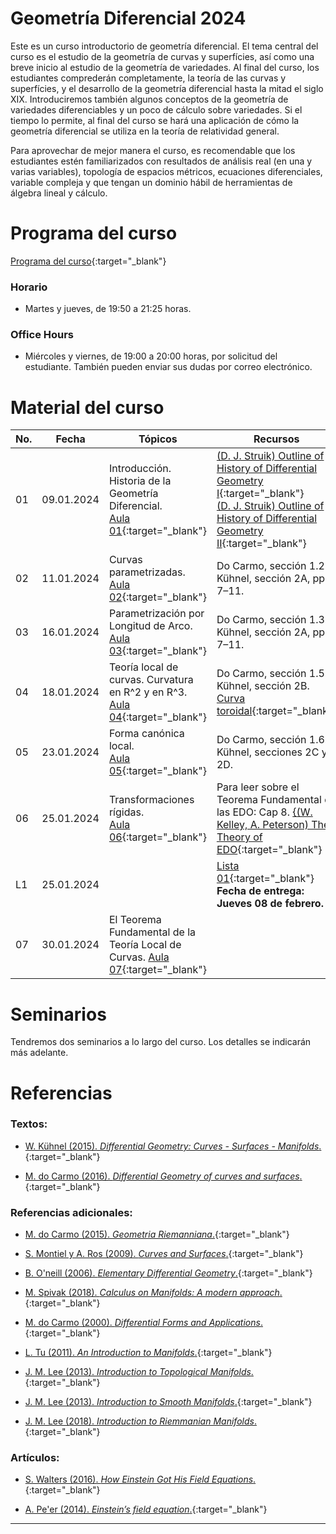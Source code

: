 # Geometría Diferencial 2024

Este es un curso introductorio de geometría diferencial. El tema central del curso es el estudio de la geometría de curvas y superfícies, así como una breve inicio al estudio de la geometría de variedades. Al final del curso, los estudiantes comprederán completamente, la teoría de las curvas y superfícies, y el desarrollo de la geometría diferencial hasta la mitad el siglo XIX. Introduciremos también algunos conceptos de la geometría de variedades diferenciables y un poco de cálculo sobre variedades. Si el tiempo lo permite, al final del curso se hará una aplicación de cómo la geometría diferencial se utiliza en la teoría de relatividad general. 

Para aprovechar de mejor manera el curso, es recomendable que los estudiantes estén familiarizados con resultados de análisis real (en una y varias variables), topología de espacios métricos, ecuaciones diferenciales, variable compleja y que tengan un dominio hábil de herramientas de álgebra lineal y cálculo.

# Programa del curso
<div id='id-programa'/>

[Programa del curso](programa/Programa-gd2024.pdf){:target="_blank"}

### Horario
<div id='id-horario'/>

* Martes y jueves, de 19:50 a 21:25 horas.

### Office Hours
<div id='id-office'/>

* Miércoles y viernes, de 19:00 a 20:00 horas, por solicitud del estudiante. También pueden enviar sus dudas por correo electrónico.


# Material del curso
<div id='id-material'/>

**No.**  | **Fecha**    | **Tópicos**                                                          | **Recursos**
-------- | ------------ | -------------------------------------------------------------------- |  -------------------------------------
01       | 09.01.2024   | Introducción. Historia de la Geometría Diferencial. <br/> [Aula 01](aulas/Aula01.pdf){:target="_blank"} | [(D. J. Struik) Outline of History of Differential Geometry I](lectures/struik1933_I.pdf){:target="_blank"} <br/> [(D. J. Struik) Outline of History of Differential Geometry II](lectures/struik1933_II.pdf){:target="_blank"}
02       | 11.01.2024   | Curvas parametrizadas. <br/> [Aula 02](aulas/Aula02.pdf){:target="_blank"} | Do Carmo, sección 1.2. <br/> Kühnel, sección 2A, pp. 7–11. 
03       | 16.01.2024   | Parametrización por Longitud de Arco. <br/> [Aula 03](aulas/Aula03.pdf){:target="_blank"} | Do Carmo, sección 1.3. <br/> Kühnel, sección 2A, pp. 7–11. 
04       | 18.01.2024   | Teoría local de curvas. Curvatura en R^2 y en R^3. [Aula 04](aulas/Aula04.pdf){:target="_blank"} | Do Carmo, sección 1.5. Kühnel, sección 2B. <br/> [Curva toroidal](code/toroidal_curve.ggb){:target="_blank"} 
05       | 23.01.2024   | Forma canónica local. <br/> [Aula 05](aulas/Aula05.pdf){:target="_blank"} | Do Carmo, sección 1.6. <br/> Kühnel, secciones 2C y 2D.
06       | 25.01.2024   | Transformaciones rígidas. <br/> [Aula 06](aulas/Aula06.pdf){:target="_blank"} | Para leer sobre el Teorema Fundamental de las EDO: Cap 8. [{(W. Kelley, A. Peterson) The Theory of EDO]([aulas/Aula05.pdf](http://library.lol/main/6CC3B361D2F1430322DE2E6379262779)){:target="_blank"}
L1       | 25.01.2024   |  | [Lista 01](listas/lista01.pdf){:target="_blank"} <br/> **Fecha de entrega: Jueves 08 de febrero.** 
07       | 30.01.2024   | El Teorema Fundamental de la Teoría Local de Curvas. [Aula 07](aulas/Aula07.pdf){:target="_blank"} | 


# Seminarios
<div id='id-proj'/>

Tendremos dos seminarios a lo largo del curso. Los detalles se indicarán más adelante.


# Referencias
<div id='id-ref'/>

### Textos:

* [W. Kühnel (2015). *Differential Geometry: Curves - Surfaces - Manifolds*.](http://library.lol/main/53E1F3479CBDF2FB78ADDD478E32BB89){:target="_blank"}

* [M. do Carmo (2016). *Differential Geometry of curves and surfaces*.](http://library.lol/main/31E323C7F16E529A2B0B9355A2FE3E31){:target="_blank"}

### Referencias adicionales:

* [M. do Carmo (2015). *Geometria Riemanniana*.](http://library.lol/main/5AF1D617DE1FD78BFCC893F386EF19D7){:target="_blank"}

* [S. Montiel y A. Ros (2009). *Curves and Surfaces*.](http://library.lol/main/0A4400CD07A838BD0667C39248A378CF){:target="_blank"}

* [B. O'neill (2006). *Elementary Differential Geometry*.](http://library.lol/main/28060EF7E136181D96ED01F7A5A05E5D){:target="_blank"}

* [M. Spivak (2018). *Calculus on Manifolds: A modern approach*.](http://library.lol/main/EA5FD5AEB32C27C227649EB88448DAC1){:target="_blank"}

* [M. do Carmo (2000). *Differential Forms and Applications*.](http://library.lol/main/CE7E2584D231805DB923859930650BCF){:target="_blank"}

* [L. Tu (2011). *An Introduction to Manifolds*.](http://library.lol/main/67E1DE09798BBB7A9EC6CB30F67FA582){:target="_blank"}

* [J. M. Lee (2013). *Introduction to Topological Manifolds*.](http://library.lol/main/E1C4A1720315F49A2BA40F5C9C959430){:target="_blank"}

* [J. M. Lee (2013). *Introduction to Smooth Manifolds*.](http://library.lol/main/00D8D81EDF732351D00BF90D16231216){:target="_blank"}

* [J. M. Lee (2018). *Introduction to Riemmanian Manifolds*.](http://library.lol/main/FDE4E270BF68DEA8EC92CCD1D739FBED){:target="_blank"}

### Artículos:

* [S. Walters (2016). *How Einstein Got His Field Equations*.](https://arxiv.org/pdf/1608.05752.pdf){:target="_blank"}

* [A. Pe'er (2014). *Einstein’s field equation*.](http://www.physics.ucc.ie/apeer/PY4112/Einstein.pdf){:target="_blank"}

---
